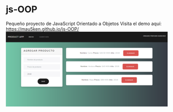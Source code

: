 # js-OOP
Pequeño proyecto de JavaScript Orientado a Objetos
Visita el demo aquí: https://mau5ken.github.io/js-OOP/
![](doc/Captura.PNG)
